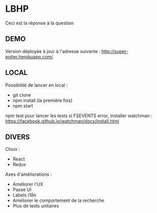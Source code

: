 # LBHP
Ceci est la réponse à la question

## DEMO
Version déployée à jour à l'adresse suivante :
http://super-potier.herokuapp.com/

## LOCAL
Possibilité de lancer en local :
* git clone
* npm install (la première fois)
* npm start

npm test pour lancer les tests
si FSEVENTS error, installer watchman :
https://facebook.github.io/watchman/docs/install.html

## DIVERS
Choix :
* React
* Redux

Axes d'améliorations :
* Améliorer l'UX
* Passe UI
* Labels i18n
* Améliorer le comportement de la recherche
* Plus de tests unitaires
